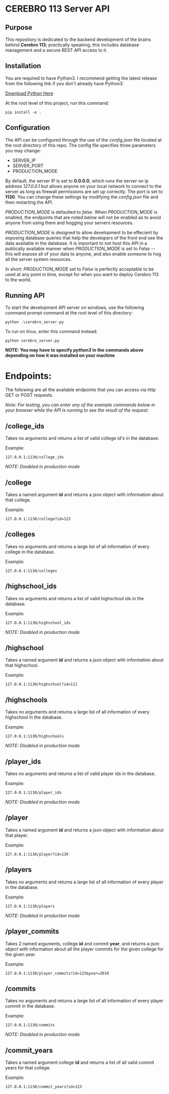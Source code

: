 # CEREBRO 113 Server API

## Purpose

This repository is dedicated to the backend development of the brains behind **Cerebro 113**; practically speaking, this includes database management and a secure REST API access to it.

## Installation

You are required to have Python3. I recommend getting the latest release from the following link if you don't already have Python3:

[Download Python Here](https://www.python.org/downloads/)

At the root level of this project, run this command:
```
pip install -e .
```

## Configuration

The API can be configured through the use of the *config.json* file located at the root directory of this repo. The config file specifies three parameters you may change:

- SERVER_IP
- SERVER_PORT
- PRODUCTION_MODE

By default, the server IP is set to **0.0.0.0**, which runs the server on ip address *127.0.0.1* but allows anyone on your local network to connect to the server as long as firewall permissions are set up correctly. The port is set to **1130**. You can change these settings by modifying the *config.json* file and then restarting the API.

*PRODUCTION_MODE* is defaulted to *false*. When *PRODUCTION_MODE* is enabled, the endpoints that are noted below will not be enabled as to avoid anyone from using them and hogging your servers resources.

*PRODUCTION_MODE* is designed to allow development to be effecient by exposing database queries that help the developers of the front end see the data available in the database. It is important to not host this API in a publically available manner when *PRODUCTION_MODE* is set to *False* -- this will expose all of your data to anyone, and also enable someone to hog all the server system resources.

In short: *PRODUCTION_MODE* set to *False* is perfectly acceptable to be used at any point in time, except for when you want to deploy Cerebro 113 to the world.

## Running API

To start the development API server on windows, use the following command prompt command at the root level of this directory:
```
python .\cerebro_server.py
```

To run on linux, enter this command instead:
```
python cerebro_server.py
```

**NOTE: You may have to specify *python3* in the commands above depending on how it was installed on your machine**

# Endpoints:

The following are all the available endpoints that you can access via http GET or POST requests.

*Note: For testing, you can enter any of the example commands below in your browser while the API is running to see the result of the request.*

## /college_ids

Takes no arguments and returns a list of valid college id's in the database.

Example:
```
127.0.0.1:1130/college_ids
```

*NOTE: Disabled in production mode*

## /college

Takes a named argument **id** and returns a json object with information about that college.

Example:
```
127.0.0.1:1130/college?id=123
```

## /colleges

Takes no arguments and returns a large list of all information of every college in the database.

Example:
```
127.0.0.1:1130/colleges
```

## /highschool_ids

Takes no arguments and returns a list of valid highschool ids in the database.

Example:
```
127.0.0.1:1130/highschool_ids
```

*NOTE: Disabled in production mode*

## /highschool

Takes a named argument **id** and returns a json object with information about that highschool.

Example:
```
127.0.0.1:1130/highschool?id=111
```

## /highschools

Takes no arguments and returns a large list of all information of every highschool in the database.

Example:
```
127.0.0.1:1130/highschools
```

*NOTE: Disabled in production mode*

## /player_ids

Takes no arguments and returns a list of valid player ids in the database.

Example:
```
127.0.0.1:1130/player_ids
```

*NOTE: Disabled in production mode*

## /player

Takes a named argument **id** and returns a json object with information about that player.

Example:
```
127.0.0.1:1130/player?id=139
```

## /players

Takes no arguments and returns a large list of all information of every player in the database.

Example:
```
127.0.0.1:1130/players
```

*NOTE: Disabled in production mode*

## /player_commits

Takes 2 named arguments, college **id** and commit **year**, and returns a json object with information about all the player commits for the given college for the given year.

Example:
```
127.0.0.1:1130/player_commits?id=123&year=2018
```

## /commits

Takes no arguments and returns a large list of all information of every player commit in the database.

Example:
```
127.0.0.1:1130/commits
```

*NOTE: Disabled in production mode*

## /commit_years

Takes a named argument college **id** and returns a list of all valid commit years for that college.

Example:
```
127.0.0.1:1130/commit_years?id=123
```